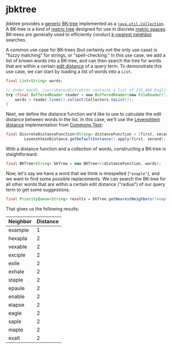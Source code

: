 # jbktree

jbktree provides a [generic](https://docs.oracle.com/javase/tutorial/java/generics/) [BK-tree](https://signal-to-noise.xyz/post/bk-tree/) implemented as a [`java.util.Collection`](https://docs.oracle.com/javase/8/docs/api/java/util/Collection.html). A BK-tree is a kind of [metric tree](https://en.wikipedia.org/wiki/Metric_tree) designed for use in discrete [metric spaces](https://en.wikipedia.org/wiki/Metric_space). BK-trees are generally used to efficiently conduct [_k_-nearest neighbor](https://en.wikipedia.org/wiki/K-nearest_neighbors_algorithm) searches.

A common use case for BK-trees (but certainly not the only use case) is "fuzzy matching" for strings, or "spell-checking." In this use case, we add a list of known words into a BK-tree, and can then search the tree for words that are within a certain [edit distance](https://en.wikipedia.org/wiki/Edit_distance) of a query term. To demonstrate this use case, we can start by loading a list of words into a `List`.

```java
final List<String> words;

// Under macOS, /usr/share/dict/words contains a list of 235,886 English words
try (final BufferedReader reader = new BufferedReader(new FileReader("/usr/share/dict/words"))) {
    words = reader.lines().collect(Collectors.toList());
}
```

Next, we define the distance function we'd like to use to calculate the edit distance between words in the list. In this case, we'll use the [Levenshtein distance](https://en.wikipedia.org/wiki/Levenshtein_distance) implementation from [Commons Text](https://commons.apache.org/proper/commons-text/):

```java
final DiscreteDistanceFunction<String> distanceFunction = (first, second) ->
        LevenshteinDistance.getDefaultInstance().apply(first, second);
```

With a distance function and a collection of words, constructing a BK-tree is staightforward:

```java
final BKTree<String> bkTree = new BKTree<>(distanceFunction, words);
```

Now, let's say we have a word that we think is misspelled (`"exaple"`), and we want to find some possible replacements. We can search the BK-tree for all other words that are within a certain edit distance ("radius") of our query term to get some suggestions:

```java
final PriorityQueue<String> results = bkTree.getNearestNeighbors("exaple", 2);
```

That gives us the following results:

| Neighbor | Distance |
|----------|----------|
| example  | 1        |
| hexapla  | 2        |
| vexable  | 2        |
| exciple  | 2        |
| exile    | 2        |
| exhale   | 2        |
| staple   | 2        |
| epaule   | 2        |
| enable   | 2        |
| elapse   | 2        |
| eagle    | 2        |
| saple    | 2        |
| maple    | 2        |
| exalt    | 2        |
